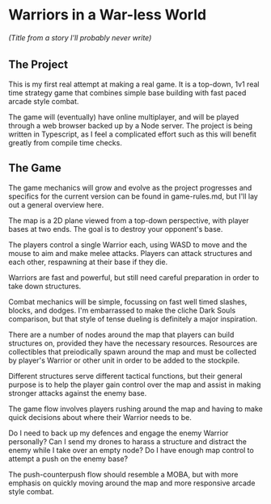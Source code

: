 # Warriors in a War-less World

###### (Title from a story I'll probably never write)

## The Project

This is my first real attempt at making a real game. It is a top-down, 1v1 real time strategy game that combines simple base building with fast paced arcade style combat.

The game will (eventually) have online multiplayer, and will be played through a web browser backed up by a Node server. The project is being written in Typescript, as I feel a complicated effort such as this will benefit greatly from compile time checks.  

## The Game

The game mechanics will grow and evolve as the project progresses and specifics for the current version can be found in game-rules.md, but I'll lay out a general overview here.

The map is a 2D plane viewed from a top-down perspective, with player bases at two ends. The goal is to destroy your opponent's base.

The players control a single Warrior each, using WASD to move and the mouse to aim and make melee attacks. Players can attack structures and each other, respawning at their base if they die.

Warriors are fast and powerful, but still need careful preparation in order to take down structures.

Combat mechanics will be simple, focussing on fast well timed slashes, blocks, and dodges. I'm embarrassed to make the cliche Dark Souls comparison, but that style of tense dueling is definitely a major inspiration.

There are a number of nodes around the map that players can build structures on, provided they have the necessary resources. Resources are collectibles that preiodically spawn around the map and must be collected by player's Warrior or other unit in order to be added to the stockpile.

Different structures serve different tactical functions, but their general purpose is to help the player gain control over the map and assist in making stronger attacks against the enemy base.  

The game flow involves players rushing around the map and having to make quick decisions about where their Warrior needs to be.

Do I need to back up my defences and engage the enemy Warrior personally? Can I send my drones to harass a structure and distract the enemy while I take over an empty node? Do I have enough map control to attempt a push on the enemy base?

The push-counterpush flow should resemble a MOBA, but with more emphasis on quickly moving around the map and more responsive arcade style combat.
